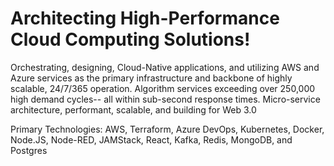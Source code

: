 # Architecting High-Performance Cloud Computing Solutions!

Orchestrating, designing, Cloud-Native applications, and utilizing AWS and Azure services as the primary infrastructure and backbone of highly scalable, 24/7/365 operation. Algorithm services exceeding over 250,000 high demand cycles-- all within sub-second response times. Micro-service architecture, performant, scalable, and building for Web 3.0

Primary Technologies: AWS, Terraform, Azure DevOps, Kubernetes, Docker, Node.JS, Node-RED, JAMStack, React, Kafka, Redis, MongoDB, and Postgres


